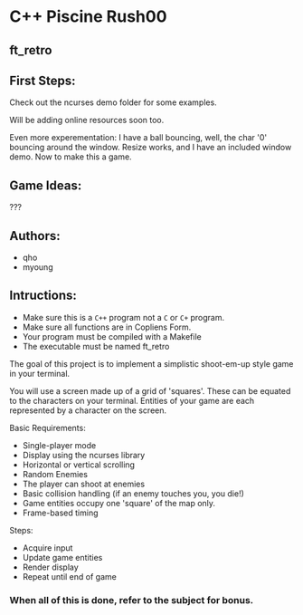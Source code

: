 # C++ Piscine Rush00
## ft\_retro

## First Steps:

Check out the ncurses demo folder for some examples.

Will be adding online resources soon too.

Even more experementation:
I have a ball bouncing, well, the char '0'
bouncing around the window.
Resize works, and I have an included window demo.
Now to make this a game.

## Game Ideas:

???

## Authors:
* qho
* myoung

## Intructions:

* Make sure this is a `C++` program not a `C` or `C+` program.
* Make sure all functions are in Copliens Form.
* Your program must be compiled with a Makefile
* The executable must be named ft\_retro

The goal of this project is to implement a simplistic shoot-em-up
style game in your terminal.

You will use a screen made up of a grid of 'squares'.
These can be equated to the characters on your terminal.
Entities of your game are each represented by a character on the screen.

Basic Requirements:

* Single-player mode
* Display using the ncurses library
* Horizontal or vertical scrolling
* Random Enemies
* The player can shoot at enemies
* Basic collision handling (if an enemy touches you, you die!)
* Game entities occupy one 'square' of the map only.
* Frame-based timing

Steps:

* Acquire input
* Update game entities
* Render display
* Repeat until end of game

### When all of this is done, refer to the subject for bonus.

